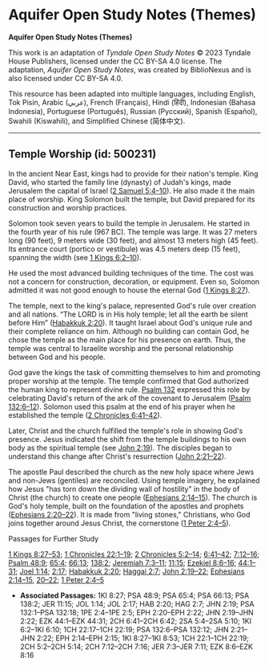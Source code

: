 # Aquifer Open Study Notes (Themes)

**Aquifer Open Study Notes (Themes)**

This work is an adaptation of *Tyndale Open Study Notes* © 2023 Tyndale House Publishers, licensed under the CC BY\-SA 4\.0 license. The adaptation, *Aquifer Open Study Notes*, was created by BiblioNexus and is also licensed under CC BY\-SA 4\.0\.

This resource has been adapted into multiple languages, including English, Tok Pisin, Arabic (عربي), French (Français), Hindi (हिंदी), Indonesian (Bahasa Indonesia), Portuguese (Português), Russian (Русский), Spanish (Español), Swahili (Kiswahili), and Simplified Chinese (简体中文).



--------------------------------

## Temple Worship (id: 500231)

In the ancient Near East, kings had to provide for their nation's temple. King David, who started the family line (dynasty) of Judah's kings, made Jerusalem the capital of Israel ([2 Samuel 5:4–10](https://ref.ly/2Sam5:4-2Sam5:10)). He also made it the main place of worship. King Solomon built the temple, but David prepared for its construction and worship practices.

Solomon took seven years to build the temple in Jerusalem. He started in the fourth year of his rule (967 BC). The temple was large. It was 27 meters long (90 feet), 9 meters wide (30 feet), and almost 13 meters high (45 feet). Its entrance court (portico or vestibule) was 4\.5 meters deep (15 feet), spanning the width (see [1 Kings 6:2–10](https://ref.ly/1Kgs6:2-1Kgs6:10)). 

He used the most advanced building techniques of the time. The cost was not a concern for construction, decoration, or equipment. Even so, Solomon admitted it was not good enough to house the eternal God ([1 Kings 8:27](https://ref.ly/1Kgs8:27)).

The temple, next to the king's palace, represented God's rule over creation and all nations. “The LORD is in His holy temple; let all the earth be silent before Him” ([Habakkuk 2:20](https://ref.ly/Hab2:20)). It taught Israel about God's unique rule and their complete reliance on him. Although no building can contain God, he chose the temple as the main place for his presence on earth. Thus, the temple was central to Israelite worship and the personal relationship between God and his people.

God gave the kings the task of committing themselves to him and promoting proper worship at the temple. The temple confirmed that God authorized the human king to represent divine rule. [Psalm 132](https://ref.ly/Ps132:1-Ps132:18) expressed this role by celebrating David's return of the ark of the covenant to Jerusalem ([Psalm 132:6–12](https://ref.ly/Ps132:6-Ps132:12)). Solomon used this psalm at the end of his prayer when he established the temple ([2 Chronicles 6:41–42](https://ref.ly/2Chr6:41-2Chr6:42)).

Later, Christ and the church fulfilled the temple's role in showing God's presence. Jesus indicated the shift from the temple buildings to his own body as the spiritual temple (see [John 2:19](https://ref.ly/John2:19)). The disciples began to understand this change after Christ's resurrection ([John 2:21–22](https://ref.ly/John2:21-John2:22)). 

The apostle Paul described the church as the new holy space where Jews and non\-Jews (gentiles) are reconciled. Using temple imagery, he explained how Jesus "has torn down the dividing wall of hostility" in the body of Christ (the church) to create one people ([Ephesians 2:14–15](https://ref.ly/Eph2:14-Eph2:15)). The church is God's holy temple, built on the foundation of the apostles and prophets ([Ephesians 2:20–22](https://ref.ly/Eph2:20-Eph2:22)). It is made from "living stones," Christians, who God joins together around Jesus Christ, the cornerstone ([1 Peter 2:4–5](https://ref.ly/1Pet2:4-1Pet2:5)).

Passages for Further Study

[1 Kings 8:27–53](https://ref.ly/1Kgs8:27-1Kgs8:53); [1 Chronicles 22:1–19](https://ref.ly/1Chr22:1-1Chr22:19); [2 Chronicles 5:2–14](https://ref.ly/2Chr5:2-2Chr5:14); [6:41–42](https://ref.ly/2Chr6:41-2Chr6:42); [7:12–16](https://ref.ly/2Chr7:12-2Chr7:16); [Psalm 48:9](https://ref.ly/Ps48:9); [65:4](https://ref.ly/Ps65:4); [66:13](https://ref.ly/Ps66:13); [138:2](https://ref.ly/Ps138:2); [Jeremiah 7:3–11](https://ref.ly/Jer7:3-Jer7:11); [11:15](https://ref.ly/Jer11:15); [Ezekiel 8:6–16](https://ref.ly/Ezek8:6-Ezek8:16); [44:1–31](https://ref.ly/Ezek44:1-Ezek44:31); [Joel 1:14](https://ref.ly/Joel1:14); [2:17](https://ref.ly/Joel2:17); [Habakkuk 2:20](https://ref.ly/Hab2:20); [Haggai 2:7](https://ref.ly/Hag2:7); [John 2:19–22](https://ref.ly/John2:19-John2:22); [Ephesians 2:14–15](https://ref.ly/Eph2:14-Eph2:15), [20–22](https://ref.ly/Eph2:20-Eph2:22); [1 Peter 2:4–5](https://ref.ly/1Pet2:4-1Pet2:5)

* **Associated Passages:** 1KI 8:27; PSA 48:9; PSA 65:4; PSA 66:13; PSA 138:2; JER 11:15; JOL 1:14; JOL 2:17; HAB 2:20; HAG 2:7; JHN 2:19; PSA 132:1–PSA 132:18; 1PE 2:4–1PE 2:5; EPH 2:20–EPH 2:22; JHN 2:19–JHN 2:22; EZK 44:1–EZK 44:31; 2CH 6:41–2CH 6:42; 2SA 5:4–2SA 5:10; 1KI 6:2–1KI 6:10; 1CH 22:17–1CH 22:19; PSA 132:6–PSA 132:12; JHN 2:21–JHN 2:22; EPH 2:14–EPH 2:15; 1KI 8:27–1KI 8:53; 1CH 22:1–1CH 22:19; 2CH 5:2–2CH 5:14; 2CH 7:12–2CH 7:16; JER 7:3–JER 7:11; EZK 8:6–EZK 8:16

